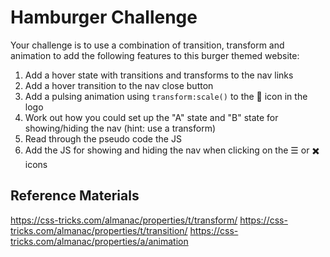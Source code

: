 # Hamburger Challenge

Your challenge is to use a combination of transition, transform and animation
to add the following features to this burger themed website:

1. Add a hover state with transitions and transforms to the nav links
2. Add a hover transition to the nav close button
3. Add a pulsing animation using `transform:scale()` to the 🍔 icon in the logo
4. Work out how you could set up the "A" state and "B" state for showing/hiding the nav (hint: use a transform)
5. Read through the pseudo code the JS
6. Add the JS for showing and hiding the nav when clicking on the ☰ or ✖️ icons

## Reference Materials

https://css-tricks.com/almanac/properties/t/transform/
https://css-tricks.com/almanac/properties/t/transition/
https://css-tricks.com/almanac/properties/a/animation